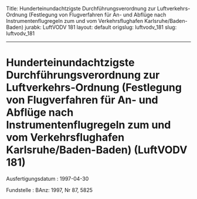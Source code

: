 Title: Hunderteinundachtzigste Durchführungsverordnung zur Luftverkehrs-Ordnung (Festlegung
  von Flugverfahren für An- und Abflüge nach Instrumentenflugregeln zum und vom Verkehrsflughafen
  Karlsruhe/Baden-Baden)
jurabk: LuftVODV 181
layout: default
origslug: luftvodv_181
slug: luftvodv_181

---

# Hunderteinundachtzigste Durchführungsverordnung zur Luftverkehrs-Ordnung (Festlegung von Flugverfahren für An- und Abflüge nach Instrumentenflugregeln zum und vom Verkehrsflughafen Karlsruhe/Baden-Baden) (LuftVODV 181)

Ausfertigungsdatum
:   1997-04-30

Fundstelle
:   BAnz: 1997, Nr 87, 5825

